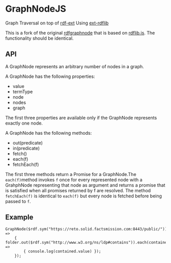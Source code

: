 # GraphNodeJS
Graph Traversal on top of [rdf-ext](https://github.com/rdf-ext/rdf-ext) Using [ext-rdflib](https://github.com/retog/ext-rdflib)

This is a fork of the original [rdfgraphnode](https://github.com/retog/rdfgraphnode) that is based on [rdflib.js](https://github.com/linkeddata/rdflib.js). The functionality should be identical.

## API

A GraphNode represents an arbitrary number of nodes in a graph. 

A GraphNode has the following properties:

- value
- termType
- node
- nodes
- graph

The first three properties are available only if the GraphNode represents 
exactly one node.

A GraphNode has the following methods:

- out(predicate)
- in(predicate)
- fetch()
- each(f)
- fetchEach(f)

The first three methods return a Promise for a GraphNode.The `each(f)`method invokes `f` once for every represented node with a GrahphNode representing that node as argument and returns a promise that is satisfied when all promises returned by f are resolved. The method `fetchEach(f)` is identical to `each(f)` but every node is fetched before being passed to `f`.

## Example

```
GraphNode($rdf.sym("https://reto.solid.factsmission.com:8443/public/")).fetch().then(folder =>
    { folder.out($rdf.sym("http://www.w3.org/ns/ldp#contains")).each(contained =>
        { console.log(contained.value) });
    });
```

